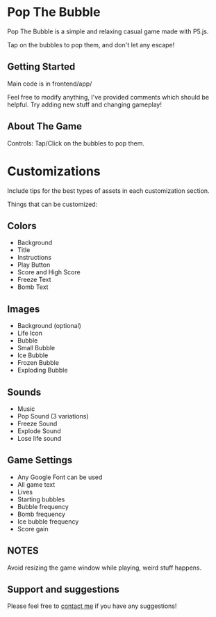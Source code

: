 # Pop The Bubble

Pop The Bubble is a simple and relaxing casual game made with P5.js.

Tap on the bubbles to pop them, and don't let any escape!


## Getting Started
Main code is in frontend/app/

Feel free to modify anything, I've provided comments which should be helpful. Try adding new stuff and changing gameplay!

## About The Game

Controls: Tap/Click on the bubbles to pop them.

# Customizations

Include tips for the best types of assets in each customization section.

Things that can be customized:

## Colors

- Background
- Title
- Instructions
- Play Button
- Score and High Score
- Freeze Text 
- Bomb Text

## Images
- Background (optional)
- Life Icon
- Bubble
- Small Bubble
- Ice Bubble
- Frozen Bubble
- Exploding Bubble

## Sounds
- Music
- Pop Sound (3 variations)
- Freeze Sound
- Explode Sound
- Lose life sound

## Game Settings
- Any Google Font can be used
- All game text
- Lives
- Starting bubbles
- Bubble frequency
- Bomb frequency
- Ice bubble frequency
- Score gain

## NOTES

Avoid resizing the game window while playing, weird stuff happens.

## Support and suggestions
Please feel free to [contact me](https://gokoji.com/profile/Svarog1389) if you have any suggestions!   
